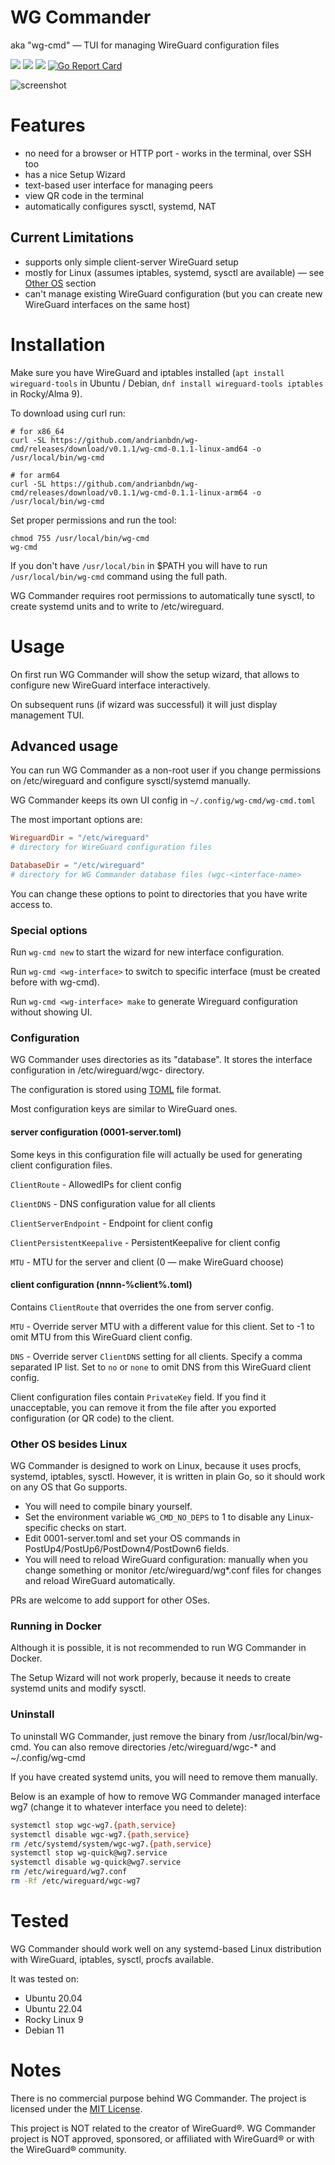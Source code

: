 # WG Commander 

aka "wg-cmd" — TUI for managing WireGuard configuration files

<a href="https://github.com/andrianbdn/wg-cmd/releases/latest"><img src="https://img.shields.io/github/v/release/andrianbdn/wg-cmd" /></a>
<a href="./LICENSE"><img src="https://img.shields.io/github/license/andrianbdn/wg-cmd" /></a>
<a href="./go.mod"><img src="https://img.shields.io/github/go-mod/go-version/andrianbdn/wg-cmd" /></a>
[![Go Report Card](https://goreportcard.com/badge/github.com/andrianbdn/wg-cmd)](https://goreportcard.com/report/github.com/andrianbdn/wg-cmd)

![screenshot](https://user-images.githubusercontent.com/994900/218720566-e5b3ab22-d7fc-4df7-a777-ad9b6280ada8.png)

# Features
- no need for a browser or HTTP port - works in the terminal, over SSH too
- has a nice Setup Wizard
- text-based user interface for managing peers
- view QR code in the terminal
- automatically configures sysctl, systemd, NAT

## Current Limitations
- supports only simple client-server WireGuard setup
- mostly for Linux (assumes iptables, systemd, sysctl are available) — see [Other OS](#other-os-besides-linux) section
- can't manage existing WireGuard configuration (but you can create new WireGuard interfaces on the same host)

# Installation 

Make sure you have WireGuard and iptables installed 
(`apt install wireguard-tools` in Ubuntu / Debian, `dnf install wireguard-tools iptables` in Rocky/Alma 9). 

To download using curl run:
```shell
# for x86_64 
curl -SL https://github.com/andrianbdn/wg-cmd/releases/download/v0.1.1/wg-cmd-0.1.1-linux-amd64 -o /usr/local/bin/wg-cmd

# for arm64 
curl -SL https://github.com/andrianbdn/wg-cmd/releases/download/v0.1.1/wg-cmd-0.1.1-linux-arm64 -o /usr/local/bin/wg-cmd
```

Set proper permissions and run the tool: 
```
chmod 755 /usr/local/bin/wg-cmd
wg-cmd
```

If you don't have `/usr/local/bin` in $PATH you will have to
run `/usr/local/bin/wg-cmd` command using the full path.

WG Commander requires root permissions to automatically tune sysctl, to create systemd units and to write to /etc/wireguard.

# Usage 

On first run WG Commander will show the setup wizard, that allows to configure new WireGuard interface interactively.

On subsequent runs (if wizard was successful) it will just display management TUI.

## Advanced usage

You can run WG Commander as a non-root user if you change permissions on 
/etc/wireguard and configure sysctl/systemd manually.

WG Commander keeps its own UI config in `~/.config/wg-cmd/wg-cmd.toml`

The most important options are:
```toml
WireguardDir = "/etc/wireguard"
# directory for WireGuard configuration files 

DatabaseDir = "/etc/wireguard"
# directory for WG Commander database files (wgc-<interface-name>
```

You can change these options to point to directories that you have write access to.

### Special options 

Run `wg-cmd new` to start the wizard for new interface configuration.

Run `wg-cmd <wg-interface>` to switch to specific interface (must be created before with wg-cmd).

Run `wg-cmd <wg-interface> make` to generate Wireguard configuration without showing UI.

### Configuration 

WG Commander uses directories as its "database". 
It stores the interface configuration in /etc/wireguard/wgc-<interface-name> directory. 

The configuration is stored using [TOML](https://toml.io) file format.

Most configuration keys are similar to WireGuard ones. 

#### server configuration (0001-server.toml)
Some keys in this configuration file will actually be used for generating 
client configuration files. 

`ClientRoute` - AllowedIPs for client config

`ClientDNS` - DNS configuration value for all clients

`ClientServerEndpoint` - Endpoint for client config

`ClientPersistentKeepalive` - PersistentKeepalive for client config 

`MTU` - MTU for the server and client (0 — make WireGuard choose)

#### client configuration (nnnn-%client%.toml)

Contains `ClientRoute` that overrides the one from server config.

`MTU` - Override server MTU with a different value for this client. Set to -1 to omit MTU from this WireGuard client config.

`DNS` - Override server `ClientDNS` setting for all clients. Specify a comma separated IP list. 
Set to `no` or `none` to omit DNS from this WireGuard client config.

Client configuration files contain `PrivateKey` field. 
If you find it unacceptable, you can remove it from the file after you exported 
configuration (or QR code) to the client.

### Other OS besides Linux

WG Commander is designed to work on Linux, because it uses procfs, systemd, iptables, sysctl. 
However, it is written in plain Go, so it should work on any OS that Go supports.

- You will need to compile binary yourself.
- Set the environment variable `WG_CMD_NO_DEPS` to 1 to disable any Linux-specific checks on start. 
- Edit 0001-server.toml and set your OS commands in PostUp4/PostUp6/PostDown4/PostDown6 fields.
- You will need to reload WireGuard configuration: manually when you change something
or monitor /etc/wireguard/wg*.conf files for changes and reload WireGuard automatically.

PRs are welcome to add support for other OSes.

### Running in Docker 

Although it is possible, it is not recommended to run WG Commander in Docker. 

The Setup Wizard will not work properly, because it needs to create systemd units and modify sysctl.


### Uninstall 

To uninstall WG Commander, just remove the binary from /usr/local/bin/wg-cmd. 
You can also remove directories /etc/wireguard/wgc-* and ~/.config/wg-cmd

If you have created systemd units, you will need to remove them manually.

Below is an example of how to remove WG Commander managed interface wg7 
(change it to whatever interface you need to delete):

```sh
systemctl stop wgc-wg7.{path,service}
systemctl disable wgc-wg7.{path,service}
rm /etc/systemd/system/wgc-wg7.{path,service}
systemctl stop wg-quick@wg7.service
systemctl disable wg-quick@wg7.service
rm /etc/wireguard/wg7.conf
rm -Rf /etc/wireguard/wgc-wg7
```


# Tested
WG Commander should work well on any systemd-based Linux
distribution with WireGuard, iptables, sysctl, procfs available.

It was tested on:
- Ubuntu 20.04
- Ubuntu 22.04
- Rocky Linux 9
- Debian 11

# Notes 
There is no commercial purpose behind WG Commander. 
The project is licensed under 
the [MIT License](https://github.com/andrianbdn/wg-cmd/blob/master/LICENSE).

This project is NOT related to the creator of WireGuard®.
WG Commander project is NOT approved, sponsored, or affiliated 
with WireGuard® or with the WireGuard® community.
